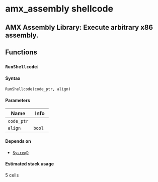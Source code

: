 amx_assembly shellcode
==========================================
AMX Assembly Library: Execute arbitrary x86 assembly.
------------------------------------------



## Functions


### `RunShellcode`:


#### Syntax


```pawn
RunShellcode(code_ptr, align)
```


#### Parameters


| 	**Name**	 | 	**Info**	 |
|	---	|	---	|
| 	`code_ptr`	 | 		 |
| 	`align`	 | 	`bool `	 |

#### Depends on
* [`SysreqD`](#SysreqD)
#### Estimated stack usage
5 cells

